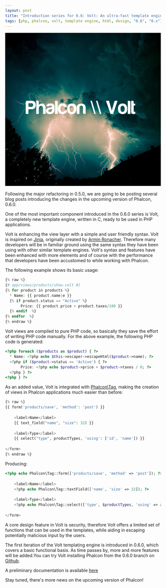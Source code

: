 ```yaml
---
layout: post
title: "Introduction series for 0.6: Volt: An ultra-fast template engine for Phalcon"
tags: [php, phalcon, volt, template engine, html, design, "0.6", "0.x"]
---
```

![image](/assets/files/2012-10-07-volt.jpg)

Following the major refactoring in 0.5.0, we are going to be posting several blog posts introducing the changes in the upcoming version of Phalcon, 0.6.0.

One of the most important component introduced in the 0.6.0 series is Volt, a completely new template engine, written in C, ready to be used in PHP applications.

<!--more-->
Volt is enhancing the view layer with a simple and user friendly syntax. Volt is inspired on [Jinja](http://jinja.pocoo.org/), originally created by [Armin Ronacher](https://github.com/vito/chyrp/wiki/Twig-Reference). Therefore many developers will be in familiar ground using the same syntax they have been using with other similar template engines. Volt's syntax and features have been enhanced with more elements and of course with the performance that developers have been accustomed to while working with Phalcon.

The following example shows its basic usage:

```php
{% raw %}
{# app/views/products/show.volt #}
{% for product in products %}
  * Name: {{ product.name|e }}
  {% if product.status == "Active" %}
       Price: {{ product.price + product.taxes/100 }}
  {% endif  %}
{% endfor  %}
{% endraw %}
```

Volt views are compiled to pure PHP code, so basically they save the effort of writing PHP code manually. For the above example, the following PHP code is generated:

```php
<?php foreach ($products as $product) { ?>
  * Name: <?php echo $this->escaper->escapeHtml($product->name); ?>
  <?php if ($product->status == 'Active') { ?>
       Price: <?php echo $product->price + $product->taxes / 0; ?>
  <?php } ?>
<?php } ?>
```

As an added value, Volt is integrated with [Phalcon\\Tag](https://docs.phalcon.io/latest/en/tags), making the creation of views in Phalcon applications much easier than before:

```php
{% raw %}
{{ form('products/save', 'method': 'post') }}

    <label>Name</label>
    {{ text_field("name", "size": 32) }}

    <label>Type</label>
    {{ select("type", productTypes, 'using': ['id', 'name']) }}

</form>
{% endraw %}
```

Producing:

```php
<?php echo Phalcon\Tag::form(['products/save', 'method' => 'post']); ?>

    <label>Name</label>
    <?php echo Phalcon\Tag::textField(['name', 'size' => 32]); ?>

    <label>Type</label>
    <?php echo Phalcon\Tag::select(['type', $productTypes, 'using' => array('id', 'name')]); ?>

</form>
```

A core design feature in Volt is security, therefore Volt offers a limited set of functions that can be used in the templates, while aiding in escaping potentially malicious input by the users.

The first iteration of the Volt templating engine is introduced in 0.6.0, which covers a basic functional basis. As time passes by, more and more features will be added.You can try Volt installing Phalcon from the 0.6.0 branch on [Github](https://github.com/phalcon/cphalcon).

A preliminary documentation is available [here](https://docs.phalcon.io/latest/en/volt)

Stay tuned, there's more news on the upcoming version of Phalcon!


